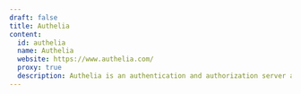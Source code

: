 ```yaml
---
draft: false
title: Authelia
content:
  id: authelia
  name: Authelia
  website: https://www.authelia.com/
  proxy: true
  description: Authelia is an authentication and authorization server and portal fulfilling the identity and access management (IAM) role of information security in providing multi-factor authentication and single sign-on (SSO) for your applications via a web portal. It
---
```

